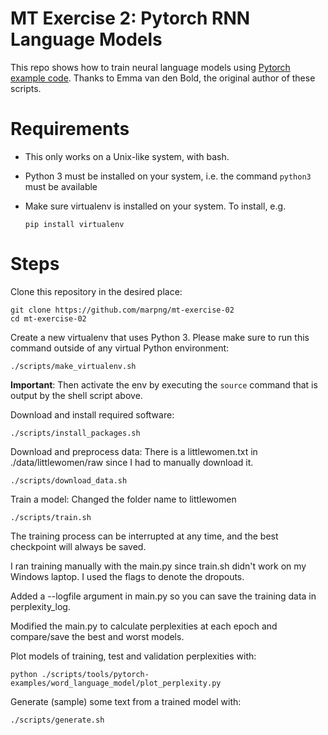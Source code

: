 # MT Exercise 2: Pytorch RNN Language Models

This repo shows how to train neural language models using [Pytorch example code](https://github.com/pytorch/examples/tree/master/word_language_model). Thanks to Emma van den Bold, the original author of these scripts. 

# Requirements

- This only works on a Unix-like system, with bash.
- Python 3 must be installed on your system, i.e. the command `python3` must be available
- Make sure virtualenv is installed on your system. To install, e.g.

    `pip install virtualenv`

# Steps

Clone this repository in the desired place:

    git clone https://github.com/marpng/mt-exercise-02
    cd mt-exercise-02

Create a new virtualenv that uses Python 3. Please make sure to run this command outside of any virtual Python environment:

    ./scripts/make_virtualenv.sh

**Important**: Then activate the env by executing the `source` command that is output by the shell script above.

Download and install required software:

    ./scripts/install_packages.sh

Download and preprocess data:
There is a littlewomen.txt in ./data/littlewomen/raw since I had to manually download it.

    ./scripts/download_data.sh

Train a model:
Changed the folder name to littlewomen

    ./scripts/train.sh

The training process can be interrupted at any time, and the best checkpoint will always be saved.

I ran training manually with the main.py since train.sh didn't work on my Windows laptop. I used the flags to denote the dropouts. 

Added a --logfile argument in main.py so you can save the training data in perplexity_log.

Modified the main.py to calculate perplexities at each epoch and compare/save the best and worst models. 

Plot models of training, test and validation perplexities with:

    python ./scripts/tools/pytorch-examples/word_language_model/plot_perplexity.py

Generate (sample) some text from a trained model with:

    ./scripts/generate.sh


